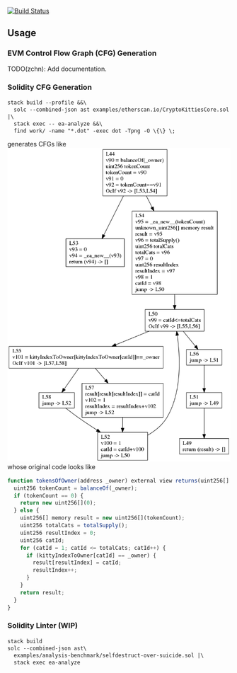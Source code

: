 [![Build Status](https://travis-ci.org/zchn/ethereum-analyzer.svg?branch=master)](https://travis-ci.org/zchn/ethereum-analyzer)


## Usage

### EVM Control Flow Graph (CFG) Generation

TODO(zchn): Add documentation.

### Solidity CFG Generation

```shell
stack build --profile &&\
  solc --combined-json ast examples/etherscan.io/CryptoKittiesCore.sol |\
  stack exec -- ea-analyze &&\
  find work/ -name "*.dot" -exec dot -Tpng -O \{\} \;
```
generates CFGs like
![Solidity](./doc/img/KittyOwnership.tokensOfOwner.CFG.dot.png)
whose original code looks like

```javascript
function tokensOfOwner(address _owner) external view returns(uint256[] ownerTokens) {
  uint256 tokenCount = balanceOf(_owner);
  if (tokenCount == 0) {
    return new uint256[](0);
  } else {
    uint256[] memory result = new uint256[](tokenCount);
    uint256 totalCats = totalSupply();
    uint256 resultIndex = 0;
    uint256 catId;
    for (catId = 1; catId <= totalCats; catId++) {
      if (kittyIndexToOwner[catId] == _owner) {
        result[resultIndex] = catId;
        resultIndex++;
      }
    }
    return result;
  }
}
```

### Solidity Linter (WIP)

``` shell
stack build
solc --combined-json ast\
  examples/analysis-benchmark/selfdestruct-over-suicide.sol |\
  stack exec ea-analyze
```
